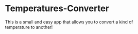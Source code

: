 # Temperatures-Converter

This is a small and easy app that allows you to convert a kind of temperature to another!
